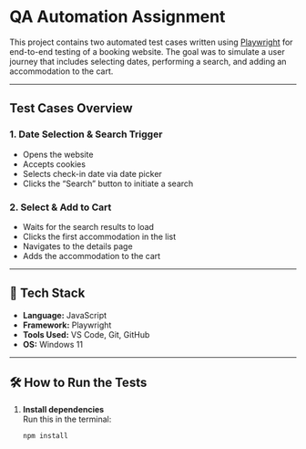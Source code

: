 # QA Automation Assignment

This project contains two automated test cases written using [Playwright](https://playwright.dev/) for end-to-end testing of a booking website. The goal was to simulate a user journey that includes selecting dates, performing a search, and adding an accommodation to the cart.

---

## Test Cases Overview

### 1. **Date Selection & Search Trigger**
- Opens the website
- Accepts cookies
- Selects check-in date via date picker
- Clicks the “Search” button to initiate a search

### 2. **Select & Add to Cart**
- Waits for the search results to load
- Clicks the first accommodation in the list
- Navigates to the details page
- Adds the accommodation to the cart

---

## 🔧 Tech Stack

- **Language:** JavaScript
- **Framework:** Playwright
- **Tools Used:** VS Code, Git, GitHub
- **OS:** Windows 11

---

## 🛠 How to Run the Tests

1. **Install dependencies**  
   Run this in the terminal:
   ```bash
   npm install